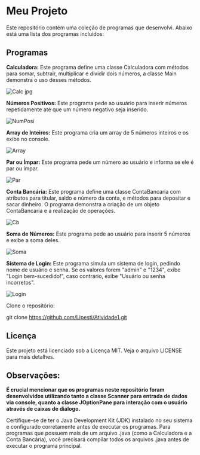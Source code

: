 # Meu Projeto
Este repositório contém uma coleção de programas que desenvolvi. Abaixo está uma lista dos programas incluídos:

## Programas
**Calculadora:** Este programa define uma classe Calculadora com métodos para somar, subtrair, multiplicar e dividir dois números, a classe Main demonstra o uso desses métodos.

![Calc jpg](https://github.com/user-attachments/assets/24243423-2e46-4b61-8e2a-055d2918e972)

**Números Positivos:** Este programa pede ao usuário para inserir números repetidamente até que um número negativo seja inserido.

![NumPosi](https://github.com/user-attachments/assets/14c812b6-2deb-48ac-b2c5-38adb30a3297)


**Array de Inteiros:** Este programa cria um array de 5 números inteiros e os exibe no console.

![Array](https://github.com/user-attachments/assets/5e2ad61b-7fca-4978-85c8-bd84e911a990)


**Par ou Ímpar:** Este programa pede um número ao usuário e informa se ele é par ou ímpar.

![Par](https://github.com/user-attachments/assets/312f8a59-ffb0-4146-bf83-894ac3f91dcc)


**Conta Bancária:** Este programa define uma classe ContaBancaria com atributos para titular, saldo e número da conta, e métodos para depositar e sacar dinheiro. O programa demonstra a criação de um objeto ContaBancaria e a realização de operações.

![Cb](https://github.com/user-attachments/assets/50619326-8efa-482a-8ae8-5564f11c1d31)


**Soma de Números:** Este programa pede ao usuário para inserir 5 números e exibe a soma deles.

![Soma](https://github.com/user-attachments/assets/6e7488a3-1388-4b8e-bc14-293f4261e837)

**Sistema de Login:** Este programa simula um sistema de login, pedindo nome de usuário e senha. Se os valores forem "admin" e "1234", exibe "Login bem-sucedido!", caso contrário, exibe "Usuário ou senha incorretos".

![Login](https://github.com/user-attachments/assets/649bf837-3b5c-48e6-90a6-cb313c0367f2)


Clone o repositório:
<!-- end list -->

git clone https://github.com/Lipesti/Atividade1.git
<!-- end list -->

## Licença
Este projeto está licenciado sob a Licença MIT. Veja o arquivo LICENSE para mais detalhes.

## Observações:
**É crucial mencionar que os programas neste repositório foram desenvolvidos utilizando tanto a classe Scanner para entrada de dados via console, quanto a classe JOptionPane para interação com o usuário através de caixas de diálogo.**

Certifique-se de ter o Java Development Kit (JDK) instalado no seu sistema e configurado corretamente antes de executar os programas.
Para programas que possuem mais de um arquivo .java (como a Calculadora e a Conta Bancária), você precisará compilar todos os arquivos .java antes de executar o programa principal.


